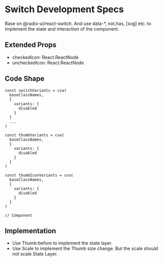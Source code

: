 # Switch Development Specs

Base on @radix-ui/react-switch. And use data-*, not,has, [svg] etc. to implement the state and interaction of the component.

## Extended Props

- checkedIcon: React.ReactNode
- uncheckedIcon: React.ReactNode

## Code Shape

``` tsx
const switchVariants = cva(
  baseClassNames,
  {
    variants: {
      disabled
    }
  }
  ...
)

const thumbVariants = cva(
  baseClassNames,
  {
    variants: {
      disabled
    }
  }
)

const thumbIconVariants = cva(
  baseClassNames,
  {
    variants: {
      disabled
    }
  }
)

// Component
```

## Implementation

- Use Thumb:before to implement the state layer.
- Use Scale to implement the Thumb size change. But the scale should not scale State Layer.

